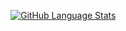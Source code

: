 [![GitHub Language Stats](https://github-readme-stats.vercel.app/api/top-langs/?username=RomanRudin&layout=compact&langs_count=5&theme=radical&exclude_repo=ElectricityManager)]()

<!--
**RomanRudin/RomanRudin** is a ✨ _special_ ✨ repository because its `README.md` (this file) appears on your GitHub profile.

Here are some ideas to get you started:

- 🔭 I’m currently working on ...
- 🌱 I’m currently learning ...
- 👯 I’m looking to collaborate on ...
- 🤔 I’m looking for help with ...
- 💬 Ask me about ...
- 📫 How to reach me: ...
- 😄 Pronouns: ...
- ⚡ Fun fact: ...
-->
